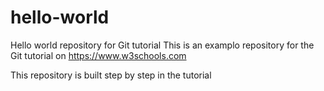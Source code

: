 # hello-world
Hello world repository for Git tutorial
This is an examplo repository for the Git tutorial on
https://www.w3schools.com

This repository is built step by step in the tutorial